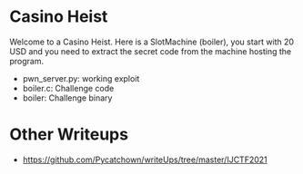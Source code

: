 # Casino Heist

Welcome to a Casino Heist. Here is a SlotMachine (boiler), you start with 20 USD and you need to extract the secret code from the machine hosting the program. 

- pwn_server.py: working exploit
- boiler.c: Challenge code
- boiler: Challenge binary

Other Writeups
==============
- https://github.com/Pycatchown/writeUps/tree/master/IJCTF2021
